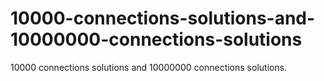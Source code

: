 # 10000-connections-solutions-and-10000000-connections-solutions
10000 connections solutions and 10000000 connections solutions.
